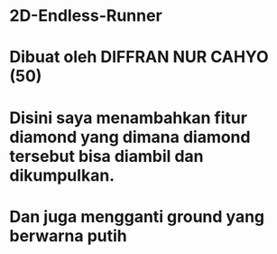 # 2D-Endless-Runner
# Dibuat oleh DIFFRAN NUR CAHYO (50)
# Disini saya menambahkan fitur diamond yang dimana diamond tersebut bisa diambil dan dikumpulkan.
# Dan juga mengganti ground yang berwarna putih
